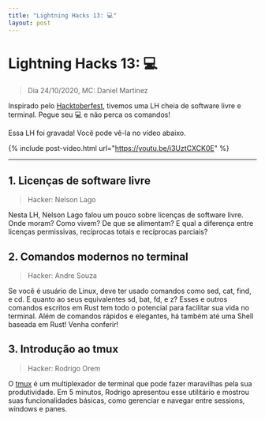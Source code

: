 ```yaml
---
title: "Lightning Hacks 13: 💻"
layout: post
---
```


# Lightning Hacks 13: 💻
> Dia 24/10/2020, MC: Daniel Martinez

Inspirado pelo [Hacktoberfest](https://hacktoberfest.digitalocean.com/), tivemos uma LH cheia de software livre e terminal. Pegue seu 💻 e não perca os comandos!

Essa LH foi gravada! Você pode vê-la no vídeo abaixo.

{% include post-video.html url="https://youtu.be/i3UztCXCK0E" %}

<hr>

## 1. Licenças de software livre
> Hacker: Nelson Lago

Nesta LH, Nelson Lago falou um pouco sobre licenças de software livre. Onde moram? Como vivem? De que se alimentam? E qual a diferença entre licenças permissivas, recíprocas totais e recíprocas parciais?

## 2. Comandos modernos no terminal
> Hacker: Andre Souza

Se você é usuário de Linux, deve ter usado comandos como sed, cat, find, e cd. E quanto ao seus equivalentes sd, bat, fd, e z? Esses e outros comandos escritos em Rust tem todo o potencial para facilitar sua vida no terminal. Além de comandos rápidos e elegantes, há também até uma Shell baseada em Rust! Venha conferir!

## 3. Introdução ao tmux
> Hacker: Rodrigo Orem

O [tmux](https://tmux.github.io) é um multiplexador de terminal que pode
fazer maravilhas pela sua produtividade. Em 5 minutos, Rodrigo
apresentou esse utilitário e mostrou suas funcionalidades básicas, como
gerenciar e navegar entre sessions, windows e panes.
